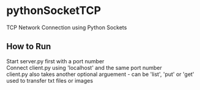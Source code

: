 # pythonSocketTCP
TCP Network Connection using Python Sockets

## How to Run

Start server.py first with a port number \
Connect client.py using 'localhost' and the same port number \
client.py also takes another optional arguement - can be 'list', 'put' or 'get' used to transfer txt files or images
